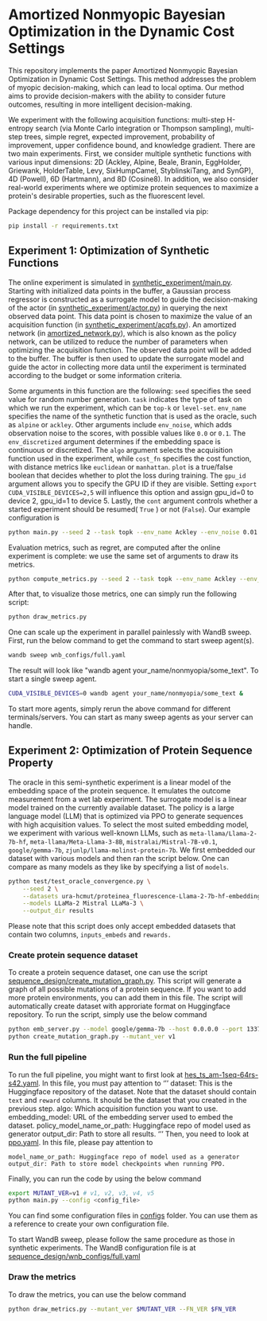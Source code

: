 # Amortized Nonmyopic Bayesian Optimization in the Dynamic Cost Settings

This repository implements the paper Amortized Nonmyopic Bayesian Optimization in Dynamic Cost Settings. This method addresses the problem of myopic decision-making, which can lead to local optima. Our method aims to provide decision-makers with the ability to consider future outcomes, resulting in more intelligent decision-making.

We experiment with the following acquisition functions: multi-step H-entropy search (via Monte Carlo integration or Thompson sampling), multi-step trees, simple regret, expected improvement, probability of improvement, upper confidence bound, and knowledge gradient. There are two main experiments. First, we consider multiple synthetic functions with various input dimensions: 2D (Ackley, Alpine, Beale, Branin, EggHolder, Griewank, HolderTable, Levy, SixHumpCamel,  StyblinskiTang, and SynGP), 4D (Powell), 6D (Hartmann), and 8D (Cosine8). In addition, we also consider real-world experiments where we optimize protein sequences to maximize a protein's desirable properties, such as the fluorescent level.

Package dependency for this project can be installed via pip:
```bash
pip install -r requirements.txt
```

## Experiment 1: Optimization of Synthetic Functions
The online experiment is simulated in [synthetic_experiment/main.py](synthetic_experiment/main.py). Starting with initialized data points in the buffer, a Gaussian process regressor is constructed as a surrogate model to guide the decision-making of the actor (in [synthetic_experiment/actor.py](synthetic_experiment/actor.py)) in querying the next observed data point. This data point is chosen to maximize the value of an acquisition function (in [synthetic_experiment/acqfs.py](synthetic_experiment/acqfs.py)). An amortized network (in [amortized_network.py](amortized_network.py)), which is also known as the policy network, can be utilized to reduce the number of parameters when optimizing the acquisition function. The observed data point will be added to the buffer. The buffer is then used to update the surrogate model and guide the actor in collecting more data until the experiment is terminated according to the budget or some information criteria.

Some arguments in this function are the following: `seed` specifies the seed value for random number generation. `task` indicates the type of task on which we run the experiment, which can be `top-k` or `level-set`. `env_name` specifies the name of the synthetic function that is used as the oracle, such as `alpine` or `ackley`. Other arguments include `env_noise`, which adds observation noise to the scores, with possible values like `0.0` or `0.1`. The `env_discretized` argument determines if the embedding space is continuous or discretized. The `algo` argument selects the acquisition function used in the experiment, while `cost_fn` specifies the cost function, with distance metrics like `euclidean` or `manhattan`. `plot` is a true/false boolean that decides whether to plot the loss during training. The `gpu_id` argument allows you to specify the GPU ID if they are visible. Setting `export CUDA_VISIBLE_DEVICES=2,5` will influence this option and assign gpu_id=0 to device 2, gpu_id=1 to device 5. Lastly, the `cont` argument controls whether a started experiment should be resumed( `True` ) or not (`False`). Our example configuration is
```bash
python main.py --seed 2 --task topk --env_name Ackley --env_noise 0.01 --env_discretized False --algo HES-TS-AM-1 --cost_fn euclidean --plot True --gpu_id 0 --cont False
```

Evaluation metrics, such as regret, are computed after the online experiment is complete: we use the same set of arguments to draw its metrics.
```bash
python compute_metrics.py --seed 2 --task topk --env_name Ackley --env_noise 0.01 --env_discretized False --algo HES-TS-AM-1 --cost_fn euclidean --plot True --gpu_id 0 --cont False
```

After that, to visualize those metrics, one can simply run the following script:
```bash
python draw_metrics.py
```

One can scale up the experiment in parallel painlessly with WandB sweep. First, run the below command to get the command to start sweep agent(s). 
```bash
wandb sweep wnb_configs/full.yaml
```
The result will look like "wandb agent your_name/nonmyopia/some_text". To start a single sweep agent.
```bash
CUDA_VISIBLE_DEVICES=0 wandb agent your_name/nonmyopia/some_text &
```
To start more agents, simply rerun the above command for different terminals/servers. You can start as many sweep agents as your server can handle.

## Experiment 2: Optimization of Protein Sequence Property
The oracle in this semi-synthetic experiment is a linear model of the embedding space of the protein sequence. It emulates the outcome measurement from a wet lab experiment. The surrogate model is a linear model trained on the currently available dataset. The policy is a large language model (LLM) that is optimized via PPO to generate sequences with high acquisition values. To select the most suited embedding model, we experiment with various well-known LLMs, such as `meta-llama/Llama-2-7b-hf`, `meta-llama/Meta-Llama-3-8B`, `mistralai/Mistral-7B-v0.1`, `google/gemma-7b`, `zjunlp/llama-molinst-protein-7b`. We first embedded our dataset with various models and then ran the script below. One can compare as many models as they like by specifying a list of `models`.
```bash
python test/test_oracle_convergence.py \
    --seed 2 \
    --datasets ura-hcmut/proteinea_fluorescence-Llama-2-7b-hf-embedding ura-hcmut/proteinea_fluorescence-Mistral-7B-v0.1-embedding ura-hcmut/proteinea_fluorescence-Meta-Llama-3-8B-embedding \
    --models LLaMa-2 Mistral LLaMa-3 \
    --output_dir results
```
Please note that this script does only accept embedded datasets that contain two columns, `inputs_embeds` and `rewards.`

### Create protein sequence dataset
To create a protein sequence dataset, one can use the script [sequence_design/create_mutation_graph.py](sequence_design/create_mutation_graph.py). This script will generate a graph of all possible mutations of a protein sequence. If you want to add more protein environments, you can add them in this file. The script will automatically create dataset with approriate format on Huggingface repository. To run the script, simply use the below command
```bash
python emb_server.py --model google/gemma-7b --host 0.0.0.0 --port 1337 --batch_size=8
python create_mutation_graph.py --mutant_ver v1
```

### Run the full pipeline
To run the full pipeline, you might want to first look at [hes_ts_am-1seq-64rs-s42.yaml](]sequence_design/configs/hes_ts_am-1seq-64rs-s42.yaml). In this file, you must pay attention to 
‘’’
dataset: This is the Huggingface repository of the dataset. Note that the dataset should contain `text` and `reward` columns. It should be the dataset that you created in the previous step.
algo: Which acquisition function you want to use.
embedding_model: URL of the embedding server used to embed the dataset.
policy_model_name_or_path: Huggingface repo of model used as generator
output_dir: Path to store all results.
‘’’
Then, you need to look at [ppo.yaml](configs/ppo.yaml). In this file, please pay attention to 
```
model_name_or_path: Huggingface repo of model used as a generator
output_dir: Path to store model checkpoints when running PPO.
```
Finally, you can run the code by using the below command
```bash
export MUTANT_VER=v1 # v1, v2, v3, v4, v5
python main.py --config <config_file>
```
You can find some configuration files in [configs](configs) folder. You can use them as a reference to create your own configuration file.

To start WandB sweep, please follow the same procedure as those in synthetic experiments. The WandB configuration file is at [sequence_design/wnb_configs/full.yaml](sequence_design/wnb_configs/full.yaml)

### Draw the metrics
To draw the metrics, you can use the below command
```bash
python draw_metrics.py --mutant_ver $MUTANT_VER --FN_VER $FN_VER
```
